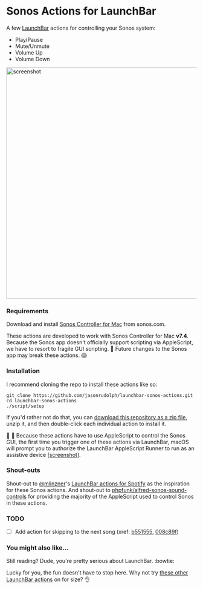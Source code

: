 # Sonos Actions for LaunchBar

A few [LaunchBar][] actions for controlling your Sonos system:

- Play/Pause
- Mute/Unmute
- Volume Up
- Volume Down

<img width="610" alt="screenshot" src="https://cloud.githubusercontent.com/assets/2988/24083379/43dd6032-0cac-11e7-947b-bbfee052c71f.png">

### Requirements

Download and install [Sonos Controller for Mac](http://www.sonos.com/en-us/controller-app) from sonos.com.

These actions are developed to work with Sonos Controller for Mac **v7.4**. Because the Sonos app doesn't officially support scripting via AppleScript, we have to resort to fragile GUI scripting. 🙈 Future changes to the Sonos app may break these actions. 😱

### Installation

I recommend cloning the repo to install these actions like so:

```
git clone https://github.com/jasonrudolph/launchbar-sonos-actions.git
cd launchbar-sonos-actions
./script/setup
```

If you'd rather not do that, you can [download this repository as a zip file][zip], unzip it, and then double-click each individual action to install it.

📣 👋 Because these actions have to use AppleScript to control the Sonos GUI, the first time you trigger one of these actions via LaunchBar, macOS will prompt you to authorize the LaunchBar AppleScript Runner to run as an assistive device [[screenshot](https://cloud.githubusercontent.com/assets/2988/24083596/5ae7a73e-0cb0-11e7-8819-6e89f1c0220a.png)].

### Shout-outs

Shout-out to [@mlinzner](https://github.com/mlinzner)'s [LaunchBar actions for Spotify][mlinzner-launchbar-for-spotify] as the inspiration for these Sonos actions. And shout-out to [phpfunk/alfred-sonos-sound-controls][phpfunk-alfred-for-sonos] for providing the majority of the AppleScript used to control Sonos in these actions.

### TODO

- [ ] Add action for skipping to the next song (xref: [b551555](https://github.com/jasonrudolph/launchbar-sonos-actions/commit/b55155527023788cebb642c7b8f126d1c6273e89), [008c89f](https://github.com/jasonrudolph/launchbar-sonos-actions/commit/008c89f585b8b967da17441c23fa69b593696fae))

### You might also like...

Still reading? Dude, you're pretty serious about LaunchBar. :bowtie:

Lucky for you, the fun doesn't have to stop here. Why not try [these other LaunchBar actions][jasonrudolph-launchbar-repos] on for size? 👌

[jasonrudolph-launchbar-repos]: https://github.com/search?utf8=%E2%9C%93&q=topic%3Alaunchbar+user%3Ajasonrudolph&type=Repositories&ref=searchresults
[launchbar]: https://www.obdev.at/products/launchbar
[mlinzner-launchbar-for-spotify]: https://github.com/mlinzner/LaunchBarActions/tree/9660d54a6bec1ef6138f5f3440f7a35966c5e67a/actions/Control%20Spotify
[phpfunk-alfred-for-sonos]: https://github.com/phpfunk/alfred-sonos-sound-controls/tree/d6051dee7c7108e690cf7a01b8ddd7443a480d36
[zip]: https://github.com/jasonrudolph/launchbar-sonos-actions/archive/master.zip

